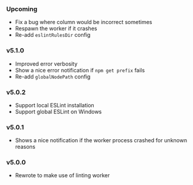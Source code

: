 ### Upcoming

* Fix a bug where column would be incorrect sometimes
* Respawn the worker if it crashes
* Re-add `eslintRulesDir` config

### v5.1.0

* Improved error verbosity
* Show a nice error notification if `npm get prefix` fails
* Re-add `globalNodePath` config

### v5.0.2

* Support local ESLint installation
* Support global ESLint on Windows

### v5.0.1

* Shows a nice notification if the worker process crashed for unknown reasons

### v5.0.0

* Rewrote to make use of linting worker
